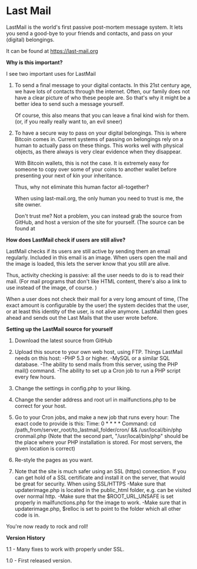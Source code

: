 Last Mail
=========


LastMail is the world's first passive post-mortem message system. It lets you send a good-bye to your friends and contacts, and pass on your (digital) belongings.

It can be found at https://last-mail.org

**Why is this important?**

I see two important uses for LastMail

1. To send a final message to your digital contacts.
	In this 21st century age, we have lots of contacts through the internet. Often, our family does not have a clear picture of who these people are. 
	So that's why it might be a better idea to send such a message yourself. 
	
	Of course, this also means that you can leave a final kind wish for them. (or, if you really really want to, an evil sneer)

2. To have a secure way to pass on your digital belongings.
	This is where Bitcoin comes in.
	Current systems of passing on belongings rely on a human to actually pass on these things.
	This works well with physical objects, as there always is very clear evidence when they disappear.
	
	With Bitcoin wallets, this is not the case. It is extremely easy for someone to copy over some of your coins to another wallet before presenting your next of kin your inheritance.
	
	Thus, why not eliminate this human factor all-together?
	
	
	When using last-mail.org, the only human you need to trust is me, the site owner.
	
	Don't trust me? Not a problem, you can instead grab the source from GitHub, and host a version of the site for yourself.
	(The source can be found at 
	
	
**How does LastMail check if users are still alive?**

LastMail checks if its users are still active by sending them an email regularly.
Included in this email is an image. When users open the mail and the image is loaded, this lets the server know that you still are alive.

Thus, activity checking is passive: all the user needs to do is to read their mail.
(For mail programs that don't like HTML content, there's also a link to use instead of the image, of course. )


When a user does not check their mail for a very long amount of time, (The exact amount is configurable by the user) the system decides that the user, or at least this identity of the user, is not alive anymore.
LastMail then goes ahead and sends out the Last Mails that the user wrote before.











**Setting up the LastMail source for yourself**

1. Download the latest source from GitHub
2. Upload this source to your own web host, using FTP.
	Things LastMail needs on this host:
		-PHP 5.3 or higher.
		-MySQL or a similar SQL database.
		-The ability to send mails from this server, using the PHP mail() command.
		-The ability to set up a Cron job to run a PHP script every few hours.
		
3. Change the settings in config.php to your liking.
4. Change the sender address and root url in mailfunctions.php to be correct for your host.
5. Go to your Cron jobs, and make a new job that runs every hour:
	The exact code to provide is this:
		Time:  0 * * * *
		Command: cd /path_from/server_root/to_lastmail_folder/cron/ && /usr/local/bin/php cronmail.php
			(Note that the second part, "/usr/local/bin/php"  should be the place where your PHP installation is stored. For most servers, the given location is correct)

		
6. Re-style the pages as you want.
7. Note that the site is much safer using an SSL (https) connection. If you can get hold of a SSL certificate and install it on the server, that would be great for security.
	When using SSL/HTTPS
	-Make sure that updaterimage.php is located in the public_html folder, e.g. can be visited over normal http.
	-Make sure that the $ROOT_URL_UNSAFE is set properly in mailfunctions.php for the image to work.
	-Make sure that in updaterimage.php, $relloc is set to point to the folder which all other code is in.

You're now ready to rock and roll!



**Version History**

1.1 - Many fixes to work with properly under SSL.

1.0 - First released version.
